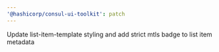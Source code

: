 ```yaml
---
'@hashicorp/consul-ui-toolkit': patch
---
```


Update list-item-template styling and add strict mtls badge to list item metadata
